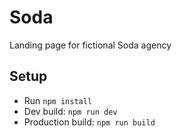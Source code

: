# Soda
Landing page for fictional Soda agency

## Setup

* Run `npm install`
* Dev build: `npm run dev`
* Production build: `npm run build`

